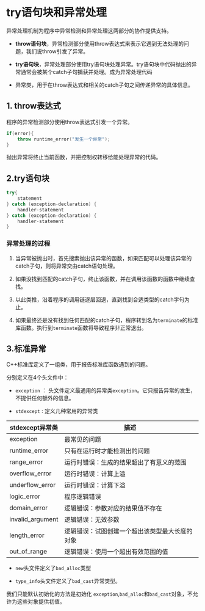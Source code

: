 # try语句块和异常处理

异常处理机制为程序中异常检测和异常处理这两部分的协作提供支持。


- **throw语句块**，异常检测部分使用throw表达式来表示它遇到无法处理的问题，我们说throw引发了异常。

- **try语句块**，异常处理部分使用try语句块处理异常。try语句块中代码抛出的异常通常会被某个catch子句捕获并处理。成为异常处理代码

- 异常类，用于在throw表达式和相关的catch子句之间传递异常的具体信息。

## 1. throw表达式

程序的异常检测部分使用throw表达式引发一个异常。

```c++
if(error){
    throw runtime_error("发生一个异常");
}

```
抛出异常将终止当前函数，并把控制权转移给能处理异常的代码。

## 2.try语句块

```c++
try{
    statement
} catch (exception-declaration) {
    handler-statement
} catch (exception-declaration) {
    handler-statement
}

```

### 异常处理的过程

1. 当异常被抛出时，首先搜索抛出该异常的函数，如果匹配可以处理该异常的catch子句，则将异常交由catch语句处理。

2. 如果没找到匹配的catch子句，终止该函数，并在调用该函数的函数中继续查找。

3. 以此类推，沿着程序的调用链逐层回退，直到找到合适类型的catch字句为止。

4. 如果最终还是没有找到任何匹配的catch子句，程序转到名为`terminate`的标准库函数。执行到`terminate`函数将导致程序非正常退出。

## 3.标准异常

C++标准库定义了一组类，用于报告标准库函数遇到的问题。

分别定义在4个头文件中：

- `exception` ： 头文件定义最通用的异常类`exception`。它只报告异常的发生，不提供任何额外的信息。

- `stdexcept` : 定义几种常用的异常类
  

stdexcept异常类|描述
----|----
exception|最常见的问题
runtime_error|只有在运行时才能检测出的问题
range_error|运行时错误：生成的结果超出了有意义的范围
overflow_error|运行时错误：计算上溢
underflow_error|运行时错误：计算下溢
logic_error|程序逻辑错误
domain_error|逻辑错误：参数对应的结果值不存在
invalid_argument|逻辑错误：无效参数
length_error|逻辑错误：试图创建一个超出该类型最大长度的对象
out_of_range|逻辑错误：使用一个超出有效范围的值

- `new`头文件定义了`bad_alloc`类型

- `type_info`头文件定义了`bad_cast`异常类型。

我们只能默认初始化的方法是初始化 `exception`,`bad_alloc`和`bad_cast`对象，不允许为这些对象提供初值。





